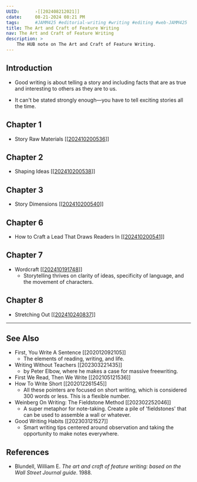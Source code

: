 ```yaml
---
UUID:      ›[[202408212021]] 
cdate:     08-21-2024 08:21 PM 
tags:      #JAMM425 #editorial-writing #writing #editing #web-JAMM425 
title: The Art and Craft of Feature Writing
nav: The Art and Craft of Feature Writing
description: >
    The HUB note on The Art and Craft of Feature Writing.
---
```

## Introduction
- Good writing is about telling a story and including facts that are as true and interesting to others as they are to us. 

- It can't be stated strongly enough—you have to tell exciting stories all the time.

## Chapter 1 
- Story Raw Materials [[[202410200536](202410200536.md)]]

## Chapter 2 
- Shaping Ideas [[[202410200538](202410200538.md)]]

## Chapter 3
- Story Dimensions [[[202410200540](202410200540.md)]]

## Chapter 6 
- How to Craft a Lead That Draws Readers In [[[202410200541](202410200541.md)]]

## Chapter 7
- Wordcraft  [[[202410191748](202410191748.md)]]
    - Storytelling thrives on clarity of ideas, specificity of language, and the movement of characters.

## Chapter 8
- Stretching Out [[[202410240837](202410240837.md)]]
  

----------------------------------
## See Also
- First, You Write A Sentence [[202012092105]]
     * The elements of reading, writing, and life.- Writing Without Teachers [[202303221435]]
     * by Peter Elbow, where he makes a case for massive freewriting.- First We Read, Then We Write [[202105121536]]
- How To Write Short [[202012261545]]
     * All these pointers are focused on short writing, which is considered 300 words or less. This is a flexible number.- Weinberg On Writing: The Fieldstone Method [[202302252046]]
     * A super metaphor for note-taking. Create a pile of 'fieldstones' that can be used to assemble a wall or whatever.
- Good Writing Habits [[202303121527]]
     * Smart writing tips centered around observation and taking the opportunity to make notes everywhere.

## References
- Blundell, William E. _The art and craft of feature writing: based on the Wall Street Journal guide_. 1988. 
